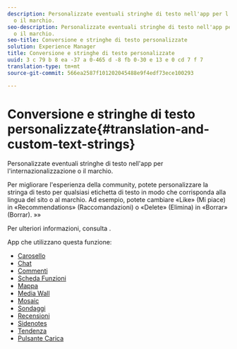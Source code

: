 ```yaml
---
description: Personalizzate eventuali stringhe di testo nell'app per l'internazionalizzazione
  o il marchio.
seo-description: Personalizzate eventuali stringhe di testo nell'app per l'internazionalizzazione
  o il marchio.
seo-title: Conversione e stringhe di testo personalizzate
solution: Experience Manager
title: Conversione e stringhe di testo personalizzate
uuid: 3 c 79 b 8 ea -37 a 0-465 d -8 fb 0-30 e 13 e 0 cd 7 f 7
translation-type: tm+mt
source-git-commit: 566ea2587f101202045488e9f4edf73ece100293

---
```



# Conversione e stringhe di testo personalizzate{#translation-and-custom-text-strings}

Personalizzate eventuali stringhe di testo nell'app per l'internazionalizzazione o il marchio.

Per migliorare l'esperienza della community, potete personalizzare la stringa di testo per qualsiasi etichetta di testo in modo che corrisponda alla lingua del sito o al marchio. Ad esempio, potete cambiare «Like» (Mi piace) in «Recommendations» (Raccomandazioni) o «Delete» (Elimina) in «Borrar» (Borrar). »»

Per ulteriori informazioni, consulta [](../c-settings-other/c-translation-sets/c-translation-sets.md#c_translation_sets).

App che utilizzano questa funzione:

* [Carosello](../c-about-apps/c-carousel-app/c-carousel-app.md#c_carousel_app)
* [Chat](../c-about-apps/c-chat-app/c-chat-app.md#c_chat_app)
* [Commenti](/help/using/c-about-apps/c-comments/c-comments.md)
* [Scheda Funzioni](../c-about-apps/c-feature-card-app/c-feature-card-app.md#c_feature_card_app)
* [Mappa](../c-about-apps/c-map-app/c-map-app.md#c_map_app)
* [Media Wall](../c-about-apps/c-media-wall-app/c-media-wall-app.md#c_media_wall_app)
* [Mosaic](../c-about-apps/c-mosaic-app/c-mosaic-app.md#c_mosaic_app)
* [Sondaggi](../c-about-apps/c-polls-app/c-polls-app.md#c_polls_app)
* [Recensioni](../c-about-apps/c-reviews-app/c-reviews-app.md#c_reviews_app)
* [Sidenotes](../c-about-apps/c-sidenotes-app/c-sidenotes-app.md#c_sidenotes_app)
* [Tendenza](../c-about-apps/c-trending-app/c-trending-app.md#c_trending_app)
* [Pulsante Carica](../c-about-apps/c-upload-button-app/c-upload-button-app.md#c_upload_button_app)

